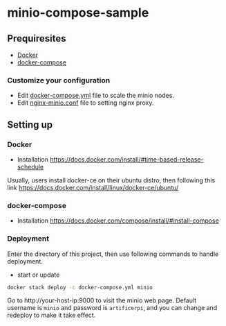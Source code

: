 # minio-compose-sample

## Prequiresites
- [Docker](https://www.docker.com/)
- [docker-compose](https://docs.docker.com/compose/)

### Customize your configuration
- Edit [docker-compose.yml](./docker-compose.yml) file to scale the minio nodes.
- Edit [nginx-minio.conf](./nginx-minio.conf) file to setting nginx proxy.

## Setting up
### Docker
- Installation
https://docs.docker.com/install/#time-based-release-schedule

Usually, users install docker-ce on their ubuntu distro, then following this link
https://docs.docker.com/install/linux/docker-ce/ubuntu/

### docker-compose
- Installation
https://docs.docker.com/compose/install/#install-compose

### Deployment
Enter the directory of this project, then use following commands to handle deployment.
- start or update
``` bash
docker stack deploy -c docker-compose.yml minio
```

Go to http://your-host-ip:9000 to visit the minio web page.
Default username is `minio` and password is `artificerpi`, and you can change and redeploy to make it take effect.